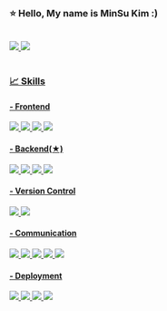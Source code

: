 ### :star: Hello, My name is MinSu Kim :)
<!-- ### Junior Server-Backend Developer -->
<br>
  <a href="https://mindu6424.tistory.com/" target="_blank"><img src="https://img.shields.io/badge/Tistory-FF3366?style=flat-square&logo=Tistory&logoColor=white"/>
  <img src="https://img.shields.io/badge/mindu6424@naver.com-5A45FF?style=flat-square&logo=Mail.Ru&logoColor=white"/>
<br>
  <br>
  <h3>📈 Skills</h3>
  <h4>- Frontend</h4>
    <img src="https://img.shields.io/badge/CSS-E89313?style=flat-square&logo=CSS3&logoColor=white"/>
    <img src="https://img.shields.io/badge/HTML-E34F26?style=flat-square&logo=HTML5&logoColor=white"/>
    <img src="https://img.shields.io/badge/JAVASCRIPT(JQUERY)-0769AD?style=flat-square&logo=JavaScript&logoColor=white"/>
    <img src="https://img.shields.io/badge/bootstrap-7952B3?style=flat-square&logo=Bootstrap&logoColor=white"/>
  <h4>- Backend(★)</h4>
    <img src="https://img.shields.io/badge/Python-3776AB?style=flat-square&logo=Python&logoColor=white"/>
    <img src="https://img.shields.io/badge/Django-092E20?style=flat-square&logo=Python&logoColor=white"/>
    <img src="https://img.shields.io/badge/PostgreSQL-4169E1?style=flat-square&logo=PostgreSQL&logoColor=white"/>
    <img src="https://img.shields.io/badge/SQLite-003B57?style=flat-square&logo=SQLite&logoColor=white"/>
    
  <h4>- Version Control</h4>
    <img src="https://img.shields.io/badge/Git-F05032?style=flat-square&logo=Git&logoColor=white"/>
    <img src="https://img.shields.io/badge/GitHub-181717?style=flat-square&logo=GitHub&logoColor=white"/>
  <h4>- Communication</h4>
    <img src="https://img.shields.io/badge/Figma-F24E1E?style=flat-square&logo=Figma&logoColor=white"/>
    <img src="https://img.shields.io/badge/Ovenapp-FF4F8B?style=flat-square&logo=GitBook&logoColor=white"/>
    <img src="https://img.shields.io/badge/Draw.io-407AFC?style=flat-square&logo=GitBook&logoColor=white"/>
    <img src="https://img.shields.io/badge/ErdCloud-DA1F26?style=flat-square&logo=GitBook&logoColor=white"/>
    <img src="https://img.shields.io/badge/Notion-56B366?style=flat-square&logo=Notion&logoColor=white"/>
  <h4>- Deployment</h4>
    <img src="https://img.shields.io/badge/AWS-232F3E?style=flat-square&logo=Amazon AWS&logoColor=white"/>
    <img src="https://img.shields.io/badge/MobaXterm-6D4C9F?style=flat-square&logo=Monster&logoColor=white"/>
    <img src="https://img.shields.io/badge/Gunicorn-499848?style=flat-square&logo=Gunicorn&logoColor=white"/>
    <img src="https://img.shields.io/badge/Nginx-EF323D?style=flat-square&logo=NGINX&logoColor=white"/>
  <br>
